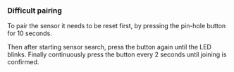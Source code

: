 
### Difficult pairing

To pair the sensor it needs to be reset first, by pressing the pin-hole button for 10 seconds.

Then after starting sensor search, press the button again until the LED blinks.
Finally continuously press the button every 2 seconds until joining is confirmed.
